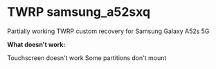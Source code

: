 # TWRP samsung_a52sxq

Partially working TWRP custom recovery for Samsung Galaxy A52s 5G

**What doesn't work:**

Touchscreen doesn't work
Some partitions don't mount
